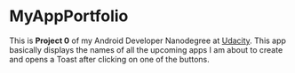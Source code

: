 # MyAppPortfolio

This is **Project 0** of my Android Developer Nanodegree at [Udacity](https://www.udacity.com/). This app basically displays the names of all the upcoming apps I am about to create and opens a Toast after clicking on one of the buttons.
